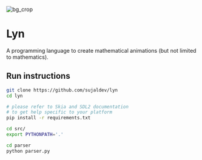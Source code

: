 ![bg_crop](https://user-images.githubusercontent.com/75830554/200155641-e8d936b2-5deb-427f-b6a3-c1621f381aae.png)

# Lyn

A programming language to create mathematical animations (but not limited to mathematics).

## Run instructions

```bash
git clone https://github.com/sujaldev/lyn
cd lyn

# please refer to Skia and SDL2 documentation
# to get help specific to your platform
pip install -r requirements.txt  

cd src/
export PYTHONPATH='.'

cd parser
python parser.py
```
